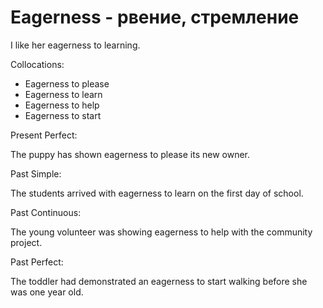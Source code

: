 # Eagerness - рвение, стремление

I like her eagerness to learning.

Collocations:

- Eagerness to please
- Eagerness to learn
- Eagerness to help
- Eagerness to start

Present Perfect:

The puppy has shown eagerness to please its new owner.

Past Simple:

The students arrived with eagerness to learn on the first day of school.

Past Continuous:

The young volunteer was showing eagerness to help with the community project.

Past Perfect:

The toddler had demonstrated an eagerness to start walking before she was one year old.
